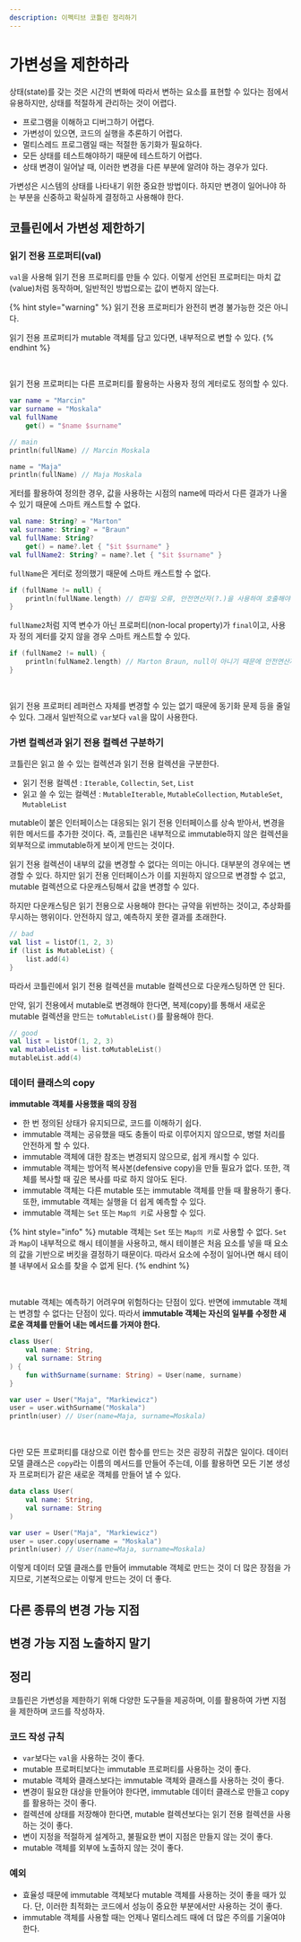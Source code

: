 ```yaml
---
description: 이펙티브 코틀린 정리하기
---
```


# 가변성을 제한하라

상태(state)를 갖는 것은 시간의 변화에 따라서 변하는 요소를 표현할 수 있다는 점에서 유용하지만, 상태를 적절하게 관리하는 것이 어렵다.

- 프로그램을 이해하고 디버그하기 어렵다.
- 가변성이 있으면, 코드의 실행을 추론하기 어렵다.
- 멀티스레드 프로그램일 때는 적절한 동기화가 필요하다.
- 모든 상태를 테스트해야하기 때문에 테스트하기 어렵다.
- 상태 변경이 일어날 때, 이러한 변경을 다른 부분에 알려야 하는 경우가 있다.

가변성은 시스템의 상태를 나타내기 위한 중요한 방법이다. 하지만 변경이 일어나야 하는 부분을 신중하고 확실하게 결정하고 사용해야 한다.

## 코틀린에서 가변성 제한하기

### 읽기 전용 프로퍼티(val)

`val`을 사용해 읽기 전용 프로퍼티를 만들 수 있다. 이렇게 선언된 프로퍼티는 마치 값(value)처럼 동작하며, 일반적인 방법으로는 값이 변하지 않는다.

{% hint style="warning" %}
읽기 전용 프로퍼티가 완전히 변경 불가능한 것은 아니다.

읽기 전용 프로퍼티가 mutable 객체를 담고 있다면, 내부적으로 변할 수 있다.
{% endhint %}

<br>

읽기 전용 프로퍼티는 다른 프로퍼티를 활용하는 사용자 정의 게터로도 정의할 수 있다.

```kotlin
var name = "Marcin"
var surname = "Moskala"
val fullName
    get() = "$name $surname"
```

```kotlin
// main
println(fullName) // Marcin Moskala

name = "Maja"
println(fullName) // Maja Moskala
```

게터를 활용하여 정의한 경우, 값을 사용하는 시점의 name에 따라서 다른 결과가 나올 수 있기 때문에 스마트 캐스트할 수 없다.

```kotlin
val name: String? = "Marton"
val surname: String? = "Braun"
val fullName: String?
    get() = name?.let { "$it $surname" }
val fullName2: String? = name?.let { "$it $surname" }
```

`fullName`은 게터로 정의했기 때문에 스마트 캐스트할 수 없다.

```kotlin
if (fullName != null) {
    println(fullName.length) // 컴파일 오류, 안전연산자(?.)을 사용하여 호출해야 한다.
}
```

`fullName2`처럼 지역 변수가 아닌 프로퍼티(non-local property)가 `final`이고, 사용자 정의 게터를 갖지 않을 경우 스마트 캐스트할 수 있다. 

```kotlin
if (fullName2 != null) {
    println(fulName2.length) // Marton Braun, null이 아니기 때문에 안전연산자(?.)를 사용하지 않아도 된다.
}
```

<br>

읽기 전용 프로퍼티 레퍼런스 자체를 변경할 수 있는 없기 때문에 동기화 문제 등을 줄일 수 있다. 그래서 일반적으로 `var`보다 `val`을 많이 사용한다.

### 가변 컬렉션과 읽기 전용 컬렉션 구분하기

코틀린은 읽고 쓸 수 있는 컬렉션과 읽기 전용 컬렉션을 구분한다.

- 읽기 전용 컬렉션 : `Iterable`, `Collectin`, `Set`, `List`
- 읽고 쓸 수 있는 컬렉션 : `MutableIterable`, `MutableCollection`, `MutableSet`, `MutableList`

mutable이 붙은 인터페이스는 대응되는 읽기 전용 인터페이스를 상속 받아서, 변경을 위한 메서드를 추가한 것이다. 즉, 코틀린은 내부적으로 immutable하지 않은 컬렉션을 외부적으로 immutable하게 보이게 만드는 것이다.

읽기 전용 컬렉션이 내부의 값을 변경할 수 없다는 의미는 아니다. 대부분의 경우에는 변경할 수 있다. 하지만 읽기 전용 인터페이스가 이를 지원하지 않으므로 변경할 수 없고, mutable 컬렉션으로 다운캐스팅해서 값을 변경할 수 있다. 

하지만 다운캐스팅은 읽기 전용으로 사용해야 한다는 규약을 위반하는 것이고, 추상화를 무시하는 행위이다. 안전하지 않고, 예측하지 못한 결과를 초래한다.

```kotlin
// bad
val list = listOf(1, 2, 3)
if (list is MutableList) {
    list.add(4)
}
```

따라서 코틀린에서 읽기 전용 컬렉션을 mutable 컬렉션으로 다운캐스팅하면 안 된다.

만약, 읽기 전용에서 mutable로 변경해야 한다면, 복제(copy)를 통해서 새로운 mutable 컬렉션을 만드는 `toMutableList()`를 활용해야 한다.

```kotlin
// good
val list = listOf(1, 2, 3)
val mutableList = list.toMutableList()
mutableList.add(4)
```

### 데이터 클래스의 copy

**immutable 객체를 사용했을 때의 장점**

- 한 번 정의된 상태가 유지되므로, 코드를 이해하기 쉽다.
- immutable 객체는 공유했을 때도 충돌이 따로 이루어지지 않으므로, 병렬 처리를 안전하게 할 수 있다.
- immutable 객체에 대한 참조는 변경되지 않으므로, 쉽게 캐시할 수 있다.
- immutable 객체는 방어적 복사본(defensive copy)을 만들 필요가 없다. 또한, 객체를 복사할 때 깊은 복사를 따로 하지 않아도 된다.
- immutable 객체는 다른 mutable 또는 immutable 객체를 만들 때 활용하기 좋다. 또한, immutable 객체는 실행을 더 쉽게 예측할 수 있다.
- immutable 객체는 `Set` 또는 `Map의 키`로 사용할 수 있다.

{% hint style="info" %}
mutable 객체는 `Set` 또는 `Map의 키`로 사용할 수 없다. `Set`과 `Map`이 내부적으로 해시 테이블을 사용하고, 해시 테이블은 처음 요소를 넣을 때 요소의 값을 기반으로 버킷을 결정하기 때문이다. 따라서 요소에 수정이 일어나면 해시 테이블 내부에서 요소를 찾을 수 없게 된다.
{% endhint %}

<br>

mutable 객체는 예측하기 어려우며 위험하다는 단점이 있다. 반면에 immutable 객체는 변경할 수 없다는 단점이 있다. 따라서 **immutable 객체는 자신의 일부를 수정한 새로운 객체를 만들어 내는 메서드를 가져야 한다.**

```kotlin
class User(
    val name: String,
    val surname: String
) {
    fun withSurname(surname: String) = User(name, surname)
}
```
```kotlin
var user = User("Maja", "Markiewicz")
user = user.withSurname("Moskala")
println(user) // User(name=Maja, surname=Moskala)
```

<br>

다만 모든 프로퍼티를 대상으로 이런 함수를 만드는 것은 굉장히 귀찮은 일이다. 데이터 모델 클래스은 `copy`라는 이름의 메서드를 만들어 주는데, 이를 활용하면 모든 기본 생성자 프로퍼티가 같은 새로운 객체를 만들어 낼 수 있다.

```kotlin
data class User(
    val name: String,
    val surname: String
)
```
```kotlin
var user = User("Maja", "Markiewicz")
user = user.copy(username = "Moskala")
println(user) // User(name=Maja, surname=Moskala)
```

이렇게 데이터 모델 클래스를 만들어 immutable 객체로 만드는 것이 더 많은 장점을 가지므로, 기본적으로는 이렇게 만드는 것이 더 좋다.

## 다른 종류의 변경 가능 지점

## 변경 가능 지점 노출하지 말기

## 정리

코틀린은 가변성을 제한하기 위해 다양한 도구들을 제공하며, 이를 활용하여 가변 지점을 제한하며 코드를 작성하자.

### 코드 작성 규칙

- `var`보다는 `val`을 사용하는 것이 좋다.
- mutable 프로퍼티보다는 immutable 프로퍼티를 사용하는 것이 좋다.
- mutable 객체와 클래스보다는 immutable 객체와 클래스를 사용하는 것이 좋다.
- 변경이 필요한 대상을 만들어야 한다면, immutable 데이터 클래스로 만들고 copy를 활용하는 것이 좋다.
- 컬렉션에 상태를 저장해야 한다면, mutable 컬렉션보다는 읽기 전용 컬렉션을 사용하는 것이 좋다.
- 변이 지정을 적절하게 설계하고, 불필요한 변이 지점은 만들지 않는 것이 좋다.
- mutable 객체를 외부에 노출하지 않는 것이 좋다.

### 예외

- 효율성 때문에 immutable 객체보다 mutable 객체를 사용하는 것이 좋을 때가 있다. 단, 이러한 최적화는 코드에서 성능이 중요한 부분에서만 사용하는 것이 좋다.
- immutable 객체를 사용할 때는 언제나 멀티스레드 때에 더 많은 주의를 기울여야 한다.
